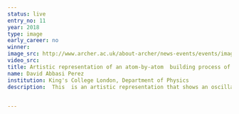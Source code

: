 ```yaml
---
status: live
entry_no: 11
year: 2018
type: image 
early_career: no 
winner: 
image_src: http://www.archer.ac.uk/about-archer/news-events/events/image-comp/gallery-2018/11_Entry_800.jpg
video_src: 
title: Artistic representation of an atom-by-atom  building process of 3D nanostructures using purely  the mechanical forces of an atomic force microscope (AFM)  and atomically sharp  tips. The material is GaAs.
name: David Abbasi Perez
institution: King's College London, Department of Physics
description:  This  is an artistic representation that shows an oscillating atomically sharp tip capable of picking and dropping vertically  either gallium or arsenic atoms indistinctly in a reversible way in order to build 3D nanorods, using purely mechanical forces. This tip could be seen as an atomic crane, which ultimate objective will be create 3D nanostructures  on a GaAs surface. The tip, at the top right part of the image, is an oscillating atomic force microscopy tip,  and the vertical columns are the hypothetical nanorods we  would like to build, if  possible. Calculations run on Archer so far have shown that the reversible picking and deposition process of single atoms using purely mechanical forces is possible. The image has been generated using mainly  Blender  and The Gimp open software codes. 

  
---
```

